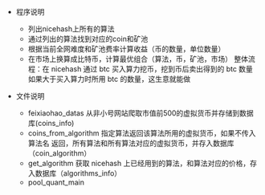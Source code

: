 
- 程序说明
    - 列出nicehash上所有的算法
    - 通过列出的算法找到对应的coin和矿池
    - 根据当前全网难度和矿池费率计算收益（币的数量，单位数量）
    - 在市场上换算成比特币，计算最优组合（算法，币，矿池，市场）
    整体流程：在 nicehash 通过 btc 买入算力挖币，挖到币后卖出得到的 btc 数量如果大于买入算力时所用 btc 的数量，这生意就能做

- 文件说明
    - feixiaohao_datas 从非小号网站爬取市值前500的虚拟货币并存储到数据库(coins_info)
    - coins_from_algorithm 指定算法返回该算法所用的虚拟货币，如果不传入算法名
       返回，所有算法和所有算法对应的虚拟货币，并存入数据库（coin_algorithm）
    - get_algorithm 获取 nicehash 上已经用到的算法，和算法对应的价格，存入数据库（algorithms_info）
    - pool_quant_main







